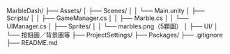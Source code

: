 MarbleDash/
├── Assets/
│   ├── Scenes/
│   │   └── Main.unity
│   ├── Scripts/
│   │   ├── GameManager.cs
│   │   ├── Marble.cs
│   │   └── UIManager.cs
│   ├── Sprites/
│   │   └── marbles.png（5顆圖）
│   ├── UI/
│       └── 按鈕圖／背景圖等
├── ProjectSettings/
├── Packages/
├── .gitignore
├── README.md
